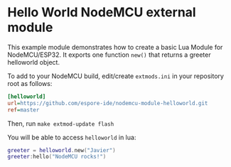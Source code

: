 # Hello World NodeMCU external module

This example module demonstrates how to create a basic Lua Module for NodeMCU/ESP32. It exports one function `new()` that returns a greeter helloworld object.

To add to your NodeMCU build, edit/create `extmods.ini` in your repository root as follows: 

```ini
[helloworld]
url=https://github.com/espore-ide/nodemcu-module-helloworld.git
ref=master
```

Then, run `make extmod-update flash`

You will be able to access `helloworld` in lua:

```lua
greeter = helloworld.new("Javier")
greeter:hello("NodeMCU rocks!")
```
